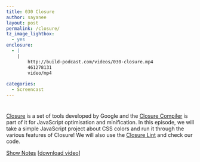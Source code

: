 ```yaml
---
title: 030 Closure
author: sayanee
layout: post
permalink: /closure/
tz_image_lightbox:
  - yes
enclosure:
  - |
    |
        http://build-podcast.com/videos/030-closure.mp4
        461278131
        video/mp4
        
categories:
  - Screencast
---
```

# 

[Closure][1] is a set of tools developed by Google and the [Closure Compiler][2] is part of it for JavaScript optimisation and minification. In this episode, we will take a simple JavaScript project about CSS colors and run it through the various features of Closure! We will also use the [Closure Lint][3] and check our code.

 [1]: https://developers.google.com/closure/
 [2]: https://developers.google.com/closure/compiler/
 [3]: https://developers.google.com/closure/utilities/

[Show Notes][4] [[download video][5]]

 [4]: https://github.com/sayanee/Build-Podcast/tree/master/030-closure
 [5]: http://build-podcast.com/videos/030-closure.mp4